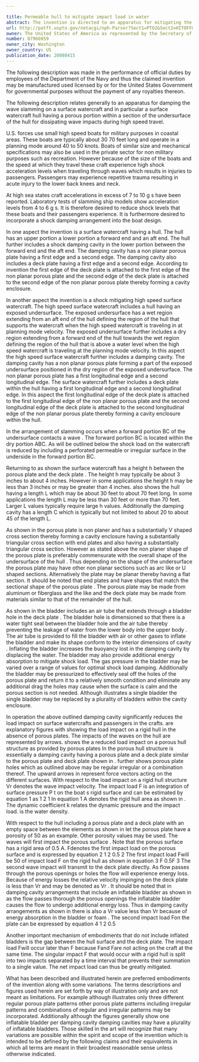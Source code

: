 ```yaml
---

title: Permeable hull to mitigate impact load in water
abstract: The invention is directed to an apparatus for mitigating the load impact on a surface watercraft and passengers therein, during high speed travel. The hull includes a damping cavity for mitigating the load impact on the surface watercraft. The damping cavity is positioned on a dry portion of an undersurface of the hull between a forward end and an aft end of the hull. The damping cavity includes a porous plate on the undersurface, and a deck plate within the hull body. The deck plate and the porous plate are separated by a gap, and an inflatable bladder may be positioned in the gap between the plates.
url: http://patft.uspto.gov/netacgi/nph-Parser?Sect1=PTO2&Sect2=HITOFF&p=1&u=%2Fnetahtml%2FPTO%2Fsearch-adv.htm&r=1&f=G&l=50&d=PALL&S1=07966959&OS=07966959&RS=07966959
owner: The United States of America as represented by the Secretary of the Navy
number: 07966959
owner_city: Washington
owner_country: US
publication_date: 20080415
---
```

The following description was made in the performance of official duties by employees of the Department of the Navy and thus the claimed invention may be manufactured used licensed by or for the United States Government for governmental purposes without the payment of any royalties thereon.

The following description relates generally to an apparatus for damping the wave slamming on a surface watercraft and in particular a surface watercraft hull having a porous portion within a section of the undersurface of the hull for dissipating wave impacts during high speed travel.

U.S. forces use small high speed boats for military purposes in coastal areas. These boats are typically about 30 70 feet long and operate in a planning mode around 40 to 50 knots. Boats of similar size and mechanical specifications may also be used in the private sector for non military purposes such as recreation. However because of the size of the boats and the speed at which they travel these craft experience high shock acceleration levels when traveling through waves which results in injuries to passengers. Passengers may experience repetitive trauma resulting in acute injury to the lower back knees and neck.

At high sea states craft accelerations in excess of 7 to 10 g s have been reported. Laboratory tests of slamming ship models show acceleration levels from 4 to 6 g s. It is therefore desired to reduce shock levels that these boats and their passengers experience. It is furthermore desired to incorporate a shock damping arrangement into the boat design.

In one aspect the invention is a surface watercraft having a hull. The hull has an upper portion a lower portion a forward end and an aft end. The hull further includes a shock damping cavity in the lower portion between the forward end and the aft end. The damping cavity has a non planar porous plate having a first edge and a second edge. The damping cavity also includes a deck plate having a first edge and a second edge. According to invention the first edge of the deck plate is attached to the first edge of the non planar porous plate and the second edge of the deck plate is attached to the second edge of the non planar porous plate thereby forming a cavity enclosure.

In another aspect the invention is a shock mitigating high speed surface watercraft. The high speed surface watercraft includes a hull having an exposed undersurface. The exposed undersurface has a wet region extending from an aft end of the hull defining the region of the hull that supports the watercraft when the high speed watercraft is traveling in at planning mode velocity. The exposed undersurface further includes a dry region extending from a forward end of the hull towards the wet region defining the region of the hull that is above a water level when the high speed watercraft is traveling at the planning mode velocity. In this aspect the high speed surface watercraft further includes a damping cavity. The damping cavity has a non planar porous plate forming a part of the exposed undersurface positioned in the dry region of the exposed undersurface. The non planar porous plate has a first longitudinal edge and a second longitudinal edge. The surface watercraft further includes a deck plate within the hull having a first longitudinal edge and a second longitudinal edge. In this aspect the first longitudinal edge of the deck plate is attached to the first longitudinal edge of the non planar porous plate and the second longitudinal edge of the deck plate is attached to the second longitudinal edge of the non planar porous plate thereby forming a cavity enclosure within the hull.

In the arrangement of slamming occurs when a forward portion BC of the undersurface contacts a wave . The forward portion BC is located within the dry portion ABC. As will be outlined below the shock load on the watercraft is reduced by including a perforated permeable or irregular surface in the underside in the forward portion BC.

Returning to as shown the surface watercraft has a height h between the porous plate and the deck plate . The height h may typically be about 3 inches to about 4 inches. However in some applications the height h may be less than 3 inches or may be greater than 4 inches. also shows the hull having a length L which may be about 30 feet to about 70 feet long. In some applications the length L may be less than 30 feet or more than 70 feet. Larger L values typically require large h values. Additionally the damping cavity has a length C which is typically but not limited to about 20 to about 45 of the length L.

As shown in the porous plate is non planer and has a substantially V shaped cross section thereby forming a cavity enclosure having a substantially triangular cross section with end plates and also having a substantially triangular cross section. However as stated above the non planer shape of the porous plate is preferably commensurate with the overall shape of the undersurface of the hull . Thus depending on the shape of the undersurface the porous plate may have other non planar sections such as arc like or U shaped sections. Alternatively the plate may be planar thereby having a flat section. It should be noted that end plates and have shapes that match the sectional shape of the porous plate . The porous plate may be made from aluminum or fiberglass and the like and the deck plate may be made from materials similar to that of the remainder of the hull.

As shown in the bladder includes an air tube that extends through a bladder hole in the deck plate . The bladder hole is dimensioned so that there is a water tight seal between the bladder hole and the air tube thereby preventing the leakage of water from the lower body into the upper body . The air tube is provided to fill the bladder with air or other gases to inflate the bladder and make its shape conform to the interior dimensions of cavity . Inflating the bladder increases the buoyancy lost in the damping cavity by displacing the water. The bladder may also provide additional energy absorption to mitigate shock load. The gas pressure in the bladder may be varied over a range of values for optimal shock load damping. Additionally the bladder may be pressurized to effectively seal off the holes of the porous plate and return it to a relatively smooth condition and eliminate any additional drag the holes may cause when the surface is calm and the porous section is not needed. Although illustrates a single bladder the single bladder may be replaced by a plurality of bladders within the cavity enclosure.

In operation the above outlined damping cavity significantly reduces the load impact on surface watercrafts and passengers in the crafts. are explanatory figures with showing the load impact on a rigid hull in the absence of porous plates. The impacts of the waves on the hull are represented by arrows. shows the a reduced load impact on a porous hull structure as provided by porous plates In the porous hull structure is essentially a damping cavity having a porous plate and a deck plate similar to the porous plate and deck plate shown in . further shows porous plate holes which as outlined above may be regular irregular or a combination thereof. The upward arrows in represent force vectors acting on the different surfaces. With respect to the load impact on a rigid hull structure Vr denotes the wave impact velocity. The impact load F is an integration of surface pressure P t on the boat s rigid surface and can be estimated by equation 1 as 1 2 1 In equation 1 A denotes the rigid hull area as shown in . The dynamic coefficient k relates the dynamic pressure and the impact load. is the water density.

With respect to the hull including a porous plate and a deck plate with an empty space between the elements as shown in let the porous plate have a porosity of 50 as an example. Other porosity values may be used. The waves will first impact the porous surface . Note that the porous surface has a rigid area of 0.5 A. Fdenotes the first impact load on the porous surface and is expressed by equation 2 1 2 0.5 2 The first impact load Fwill be 50 of impact load F on the rigid hull as shown in equation 3 F 0.5F 3 The second wave impact will transmit to the deck plate directly. As flow passes through the porous openings or holes the flow will experience energy loss. Because of energy losses the relative velocity impinging on the deck plate is less than Vr and may be denoted as Vr . It should be noted that in damping cavity arrangements that include an inflatable bladder as shown in as the flow passes thorough the porous openings the inflatable bladder causes the flow to undergo additional energy loss. Thus in damping cavity arrangements as shown in there is also a Vr value less than Vr because of energy absorption in the bladder or foam . The second impact load Fon the plate can be expressed by equation 4 1 2 0.5 

Another important mechanism of embodiments that do not include inflated bladders is the gap between the hull surface and the deck plate. The impact load Fwill occur later than F because Fand Fare not acting on the craft at the same time. The singular impact F that would occur with a rigid hull is split into two impacts separated by a time interval that prevents their summation to a single value. The net impact load can thus be greatly mitigated.

What has been described and illustrated herein are preferred embodiments of the invention along with some variations. The terms descriptions and figures used herein are set forth by way of illustration only and are not meant as limitations. For example although illustrates only three different regular porous plate patterns other porous plate patterns including irregular patterns and combinations of regular and irregular patterns may be incorporated. Additionally although the figures generally show one inflatable bladder per damping cavity damping cavities may have a plurality of inflatable bladders. Those skilled in the art will recognize that many variations are possible within the spirit and scope of the invention which is intended to be defined by the following claims and their equivalents in which all terms are meant in their broadest reasonable sense unless otherwise indicated.

